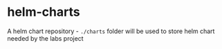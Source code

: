 # helm-charts

A helm chart repository - `./charts` folder will be used to store helm chart needed by the labs project
